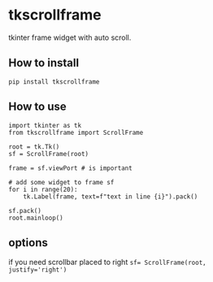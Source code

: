 # tkscrollframe
tkinter frame widget with auto scroll.

## How to install
`pip install tkscrollframe`


## How to use
```
import tkinter as tk
from tkscrollframe import ScrollFrame

root = tk.Tk()
sf = ScrollFrame(root)

frame = sf.viewPort # is important

# add some widget to frame sf
for i in range(20):
    tk.Label(frame, text=f"text in line {i}").pack() 

sf.pack()
root.mainloop()
```

## options
if you need scrollbar placed to right `sf= ScrollFrame(root, justify='right')`
